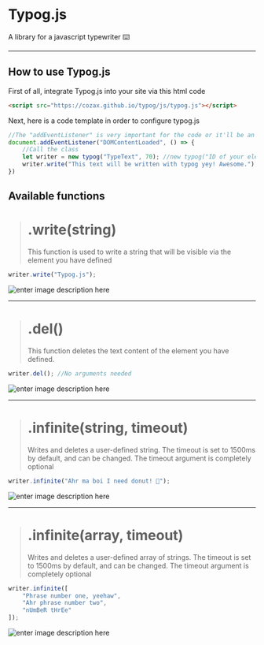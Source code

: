 # Typog.js
A library for a javascript typewriter ⌨️

** **

## How to use Typog.js
First of all, integrate Typog.js into your site via this html code
```html
<script src="https://cozax.github.io/typog/js/typog.js"></script>
```
Next, here is a code template in order to configure typog.js
```js
//The "addEventListener" is very important for the code or it'll be an error
document.addEventListener("DOMContentLoaded", () => {
	//Call the class
	let writer = new typog("TypeText", 70); //new typog("ID of your element", typingSpeed)
	writer.write("This text will be written with typog yey! Awesome."); //There are other functions
})
```

## Available functions

> # .write(string)
> This function is used to write a string that will be visible via the element you have defined
```js 
writer.write("Typog.js");
```
 ![enter image description here](https://media.discordapp.net/attachments/709086749082779648/712095455860752464/write.gif)

** **

> # .del()
> This function deletes the text content of the element you have defined.
```js 
writer.del(); //No arguments needed
```
![enter image description here](https://media.discordapp.net/attachments/709086749082779648/712097352948645980/del.gif)

** **

> # .infinite(string, timeout)
> Writes and deletes a user-defined string. The timeout is set to 1500ms by default, and can be changed. The timeout argument is completely optional 
```js
writer.infinite("Ahr ma boi I need donut! 🍩");
```
![enter image description here](https://media.discordapp.net/attachments/709086749082779648/712098913720467486/infinitestring.gif)

** **

> # .infinite(array, timeout)
> Writes and deletes a user-defined array of strings. The timeout is set to 1500ms by default, and can be changed. The timeout argument is completely optional 
```js
writer.infinite([
	"Phrase number one, yeehaw",
	"Ahr phrase number two",
	"nUmBeR tHrEe"
]);
```
![enter image description here](https://media.discordapp.net/attachments/709086749082779648/712100266689691729/infinitearray.gif)
